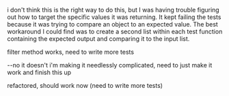 i don't think this is the right way to do this, but I was having trouble figuring out how to target the specific values it was returning.  It kept failing the tests because it was trying to compare an object to an expected value.  The best workaround I could find was to create a second list within each test function containing the expected output and comparing it to the input list.

filter method works, need to write more tests

--no it doesn't
i'm making it needlessly complicated, need to just make it work and finish this up

refactored, should work now (need to write more tests)